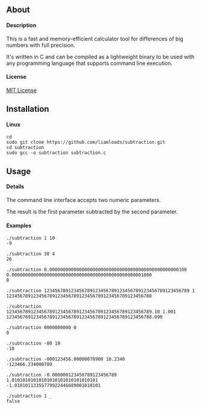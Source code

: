 ## About

#### Description
This is a fast and memory-efficient calculator tool for differences of big numbers with full precision.

It's written in C and can be compiled as a lightweight binary to be used with any programming language that supports command line execution.

#### License
[MIT License](https://github.com/liamloads/subtraction/blob/main/LICENSE)

## Installation

#### Linux
``` console
cd
sudo git clone https://github.com/liamloads/subtraction.git
cd subtraction
sudo gcc -o subtraction subtraction.c
```

## Usage

#### Details

The command line interface accepts two numeric parameters.

The result is the first parameter subtracted by the second parameter.

#### Examples

``` console
./subtraction 1 10
-9

./subtraction 30 4
26

./subtraction 0.000000000000000000000000000000000000000000000000100 0.0000000000000000000000000000000000000000000000001000
0

./subtraction 123456789123456789123456789123456789123456789123456789 1
123456789123456789123456789123456789123456789123456788

./subtraction 123456789123456789123456789123456789123456789123456789.10 1.001
123456789123456789123456789123456789123456789123456788.099

./subtraction 0000000000 0
0

./subtraction -00 10
-10

./subtraction -000123456.00000078900 10.2340
-123466.234000789

./subtraction -0.000000123456789123456789 1.01010101010101010101010101010101
-1.01010113355779922446689001010101

./subtraction 1 _
false
```
